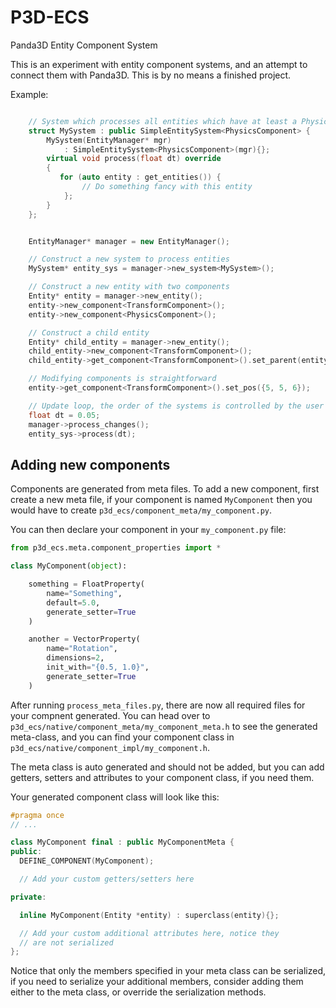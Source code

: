 # P3D-ECS
Panda3D Entity Component System

This is an experiment with entity component systems, and an attempt to connect
them with Panda3D. This is by no means a finished project.

Example:

```cpp

    // System which processes all entities which have at least a PhysicsCompoonent.
    struct MySystem : public SimpleEntitySystem<PhysicsComponent> {
        MySystem(EntityManager* mgr)
            : SimpleEntitySystem<PhysicsComponent>(mgr){};
        virtual void process(float dt) override
        {
		   for (auto entity : get_entities()) {
                // Do something fancy with this entity
            };
        }
    };


    EntityManager* manager = new EntityManager();

    // Construct a new system to process entities
    MySystem* entity_sys = manager->new_system<MySystem>();

    // Construct a new entity with two components
    Entity* entity = manager->new_entity();
    entity->new_component<TransformComponent>();
    entity->new_component<PhysicsComponent>();

    // Construct a child entity
    Entity* child_entity = manager->new_entity();
    child_entity->new_component<TransformComponent>();
    child_entity->get_component<TransformComponent>().set_parent(entity);

    // Modifying components is straightforward
    entity->get_component<TransformComponent>().set_pos({5, 5, 6});

    // Update loop, the order of the systems is controlled by the user (you!)
    float dt = 0.05;
    manager->process_changes();
    entity_sys->process(dt);

```

## Adding new components

Components are generated from meta files. To add a new component, first create a new meta file, if your 
component is named `MyComponent` then you would have to create `p3d_ecs/component_meta/my_component.py`.

You can then declare your component in your `my_component.py` file:

```python
from p3d_ecs.meta.component_properties import *

class MyComponent(object):

    something = FloatProperty(
        name="Something",
        default=5.0,
        generate_setter=True
    )

    another = VectorProperty(
        name="Rotation",
        dimensions=2,
        init_with="{0.5, 1.0}",
        generate_setter=True
    )
```

After running `process_meta_files.py`, there are now all required files for your compnent generated.
You can head over to `p3d_ecs/native/component_meta/my_component_meta.h` to see the generated meta-class,
and you can find your component class in
`p3d_ecs/native/component_impl/my_component.h`.

The meta class is auto generated and should not be added, but you can add getters, setters and attributes
to your component class, if you need them.

Your generated component class will look like this:

```cpp
#pragma once
// ...

class MyComponent final : public MyComponentMeta {
public:
  DEFINE_COMPONENT(MyComponent);

  // Add your custom getters/setters here

private:

  inline MyComponent(Entity *entity) : superclass(entity){};

  // Add your custom additional attributes here, notice they
  // are not serialized
};
```

Notice that only the members specified in your meta class can be serialized, if you need to serialize
your additional members, consider adding them either to the meta class, or override the serialization methods.


